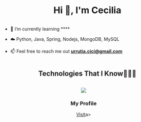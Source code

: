 
<!--h1 without bottom border-->
<div id="user-content-toc">
  <ul align="center">
    <summary><h1 style="display: inline-block">Hi 👋, I'm Cecilia</h1></summary>
  </ul>
</div>


<!--Intro start-->
- 🌱 I’m currently learning ****

- ☁️ Python, Java, Spring, Nodejs, MongoDB, MySQL

- 📫 Feel free to reach me out **urrutia.cici@gmail.com**

<!--Intro end-->

<!--h1 without bottom border-->
<div id="user-content-toc">
  <ul align="center">
    <summary><h2 style="display: inline-block">Technologies That I Know👨🏻‍💻</h2></summary>
  </ul>
</div>
<!--tech stack icons-->
<p align="center">
  <a href="https://skillicons.dev">
    <img src="https://skillicons.dev/icons?i=git,css,discord,postgres,express,html,java,js,mongodb,mysql,nodejs,py,react,vscode&perline=14" />
  </a>
</p>





<!--profile visit count-->
<div align="center">
<h3>My Profile</h3>   
<a href="https://profile-psi-topaz.vercel.app/)](https://profile-psi-topaz.vercel.app/">Visit</a>a>
  
</div>

